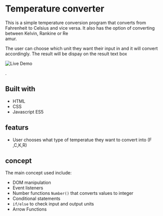 # Temperature converter 
This is a simple temperature conversion program that converts from Fahrenheit to Celsius
and vice versa. It also has the option of converting between Kelvin, Rankine or Re  
amur.

The user can choose which unit they want their input in and it will convert
accordingly.  The result will be dispay on the result text box

![Live Demo](https://temperature-conveter-website.netlify.app/)

.
## Built with

- HTML
- CSS 
- Javascript ES5

## featurs
- User chooses what type of temperatue they want to convert into (F
,C,K,R)

## concept
 The main concept used include:
 - DOM manipulation
- Event listeners
- Number functions `Number()` that converts values to integer 
- Conditional statements
- `if/else` to check input and output units
- Arrow Functions













